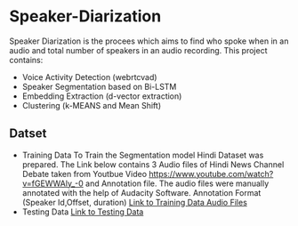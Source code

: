 # Speaker-Diarization
Speaker Diarization is the procees which aims to find who spoke when in an audio and total number of speakers in an audio recording.
This project contains:
- Voice Activity Detection (webrtcvad)
- Speaker Segmentation based on Bi-LSTM
- Embedding Extraction (d-vector extraction)
- Clustering (k-MEANS and Mean Shift)
## Datset
- Training Data
To Train the Segmentation model Hindi Dataset was prepared. The Link below contains 3 Audio files of Hindi News Channel Debate taken from Youtbue Video https://www.youtube.com/watch?v=fGEWWAly_-0 and Annotation file.
The audio files were manually annotated with the help of Audacity Software. Annotation Format (Speaker Id,Offset, duration)
[Link to Training Data Audio Files](https://drive.google.com/drive/folders/1jvSxEaMNx7IjzQIlrT4Vnl4x8TZTtZaB)
- Testing Data
[Link to Testing Data](https://drive.google.com/open?id=16XCqfCaNo9djdx_TVK3hHxP6by3RaKU5)
